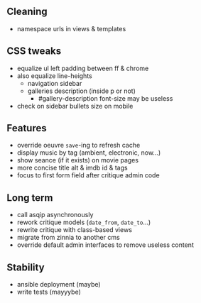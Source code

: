 ## Cleaning

* namespace urls in views & templates


## CSS tweaks

* equalize ul left padding between ff & chrome
* also equalize line-heights
    - navigation sidebar
    - galleries description (inside p or not)
        - #gallery-description font-size may be useless
* check on sidebar bullets size on mobile


## Features

* override oeuvre `save`-ing to refresh cache
* display music by tag (ambient, electronic, now...)
* show seance (if it exists) on movie pages
* more concise title alt & imdb id & tags
* focus to first form field after critique admin code


## Long term

* call asqip asynchronously
* rework critique models (`date_from`, `date_to`...)
* rewrite critique with class-based views
* migrate from zinnia to another cms
* override default admin interfaces to remove useless content


## Stability

* ansible deployment (maybe)
* write tests (mayyybe)
